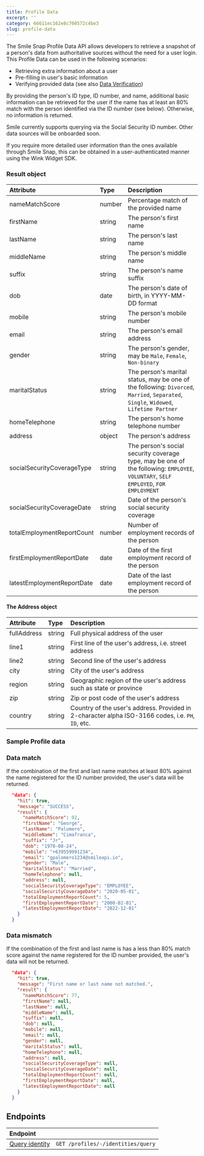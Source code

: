 ```yaml
---
title: Profile Data
excerpt: ''
category: 66611ec162e8c700572c4be3
slug: profile-data
---
```


The Smile Snap Profile Data API allows developers to retrieve a snapshot of a person's data from authoritative sources without the need for a user login. This Profile Data can be used in the following scenarios:

- Retrieving extra information about a user
- Pre-filling in user's basic information
- Verifying provided data (see also [Data Verification](https://docs.getsmileapi.com/reference/verify-identity))

By providing the person's ID type, ID number, and name, additional basic information can be retrieved for the user if the name has at least an 80% match with the person identified via the ID number (see below). Otherwise, no information is returned.

Smile currently supports querying via the Social Security ID number. Other data sources will be onboarded soon.

If you require more detailed user information than the ones available through Smile Snap, this can be obtained in a user-authenticated manner using the Wink Widget SDK.

### Result object

| Attribute  | Type   | Description |
| :--------- | :----- | :------- |
| nameMatchScore | number | Percentage match of the provided name |
| firstName | string | The person's first name |
| lastName | string | The person's last name |
| middleName | string | The person's middle name |
| suffix | string | The person's name suffix |
| dob | date | The person's date of birth, in YYYY-MM-DD format |
| mobile | string | The person's mobile number |
| email | string | The person's email address |
| gender | string | The person's gender, may be ``Male``, ``Female``, ``Non-binary`` |
| maritalStatus | string | The person's marital status, may be one of the following: ``Divorced``, ``Married``, ``Separated``, ``Single``, ``Widowed``, ``Lifetime Partner`` |
| homeTelephone | string | The person's home telephone number |
| address | object | The person's address |
| socialSecurityCoverageType | string | The person's social security coverage type, may be one of the following: ``EMPLOYEE``, ``VOLUNTARY``, ``SELF EMPLOYED``, ``FOR EMPLOYMENT`` |
| socialSecurityCoverageDate | string | Date of the person's social security coverage |
| totalEmploymentReportCount | number | Number of employment records of the person |
| firstEmploymentReportDate | date | Date of the first employment record of the person |
| latestEmploymentReportDate | date | Date of the last employment record of the person |

#### The Address object

| Attribute  | Type   | Description |
| :--------- | :----- | :------- |
| fullAddress | string | Full physical address of the user |
| line1 | string | First line of the user's address, i.e. street address |
| line2 | string | Second line of the user's address |
| city | string | City of the user's address |
| region | string | Geographic region of the user's address such as state or province |
| zip | string | Zip or post code of the user's address |
| country | string | Country of the user's address. Provided in 2-character alpha ISO-3166 codes, i.e. `PH`, `ID`, etc. |

### Sample Profile data

### Data match

If the combination of the first and last name matches at least 80% against the name registered for the ID number provided, the user's data will be returned.

```json
  "data": {
    "hit": true,
    "message": "SUCCESS",
    "result": {
      "nameMatchScore": 92,
      "firstName": "George",
      "lastName": "Palomero",
      "middleName": "Cimafranca",
      "suffix": "Jr",
      "dob": "1970-08-24",
      "mobile": "+639559991234",
      "email": "gpalomero1234@smileapi.io",
      "gender": "Male",
      "maritalStatus": "Married",
      "homeTelephone": null,
      "address": null,
      "socialSecurityCoverageType": "EMPLOYEE",
      "socialSecurityCoverageDate": "2020-05-01",
      "totalEmploymentReportCount": 5,
      "firstEmploymentReportDate": "2000-02-01",
      "latestEmploymentReportDate": "2022-12-01"
    }
  }
```

### Data mismatch

If the combination of the first and last name is has a less than 80% match score against the name registered for the ID number provided, the user's data will not be returned.

```json
  "data": {
    "hit": true,
    "message": "First name or last name not matched.",
    "result": {
      "nameMatchScore": 77,
      "firstName": null,
      "lastName": null,
      "middleName": null,
      "suffix": null,
      "dob": null,
      "mobile": null,
      "email": null,
      "gender": null,
      "maritalStatus": null,
      "homeTelephone": null,
      "address": null,
      "socialSecurityCoverageType": null,
      "socialSecurityCoverageDate": null,
      "totalEmploymentReportCount": null,
      "firstEmploymentReportDate": null,
      "latestEmploymentReportDate": null
    }
  }
```

## Endpoints

| Endpoint | |
| :------- | :---- |
| [Query identity](/reference/query-profile-identity) | `GET /profiles/-/identities/query` |
